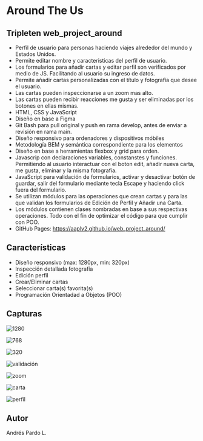# Around The Us

## Tripleten web_project_around

- Perfil de usuario para personas haciendo viajes alrededor del mundo y Estados Unidos.
- Permite editar nombre y caracteristicas del perfil de usuario.
- Los formularios para añadir cartas y editar perfil son verificados por medio de JS. Facilitando al usuario su ingreso de datos.
- Permite añadir cartas personalizadas con el título y fotografía que desee el usuario.
- Las cartas pueden inspeccionarse a un zoom mas alto.
- Las cartas pueden recibir reacciones me gusta y ser eliminadas por los botones en ellas mismas.
- HTML, CSS y JavaScript
- Diseño en base a Figma
- Git Bash para pull original y push en rama develop, antes de enviar a revisión en rama main.
- Diseño responsivo para ordenadores y dispositivos móbiles
- Metodología BEM y semántica correspondiente para los elementos
- Diseño en base a herramientas flexbox y grid para orden.
- Javascrip con declaraciones variables, constanstes y funciones. Permitiendo al usuario interactuar con el boton edit, añadir nueva carta, me gusta, eliminar y la misma fotografía.
- JavaScript para validación de formularios, activar y desactivar botón de guardar, salir del formulario mediante tecla Escape y haciendo click fuera del formulario.
- Se utilizan módulos para las operaciones que crean cartas y para las que validan los formularios de Edición de Perfil y Añadir una Carta.
- Los módulos contienen clases nombradas en base a sus respectivas operaciones. Todo con el fin de optimizar el código para que cumplir con POO.
- GitHub Pages: https://aaplv2.github.io/web_project_around/

## Características

- Diseño responsivo (max: 1280px, min: 320px)
- Inspección detallada fotografía
- Edición perfil
- Crear/Eliminar cartas
- Seleccionar carta(s) favorita(s)
- Programación Orientadad a Objetos (POO)

## Capturas

![1280](https://i.imgur.com/j2Lz5MD.jpeg)

![768](https://i.imgur.com/m5HyvnE.jpeg)

![320](https://i.imgur.com/MMghmtw.jpeg)

![validación](https://i.imgur.com/4LidSO7.jpeg)

![zoom](https://i.imgur.com/Ob4Mrrg.jpeg)

![carta](https://i.imgur.com/YyoyCfd.jpeg)

![perfil](https://i.imgur.com/xCrOxvb.jpeg)

## Autor

Andrés Pardo L.
